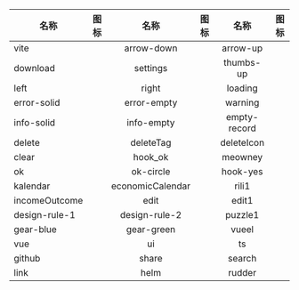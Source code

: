 <script setup>
import VlIcon from '@/lib/VlIcon.vue';
const iconName='vite'
</script>

名称 | 图标 | 名称 | 图标 | 名称 | 图标 |
---- |:----:|:----:|:----:|:----:|:----:|
vite|<VlIcon iconName="vite" :scale="1"></VlIcon>|arrow-down|<VlIcon iconName="arrow-down" :scale="1"></VlIcon>|arrow-up|<VlIcon iconName="arrow-up" :scale="1"></VlIcon>|
download|<VlIcon iconName="download" :scale="1"></VlIcon>|settings|<VlIcon iconName="settings" :scale="1"></VlIcon>|thumbs-up|<VlIcon iconName="thumbs-up" :scale="1"></VlIcon>|
left|<VlIcon iconName="left" :scale="1"></VlIcon>|right|<VlIcon iconName="right" :scale="1"></VlIcon>|loading|<VlIcon iconName="loading" :scale="1"></VlIcon>|
error-solid|<VlIcon iconName="error-solid" :scale="1"></VlIcon>|error-empty|<VlIcon iconName="error-empty" :scale="1"></VlIcon>|warning|<VlIcon iconName="warning" :scale="1"></VlIcon>|
info-solid|<VlIcon iconName="info-solid" :scale="1"></VlIcon>|info-empty|<VlIcon iconName="info-empty" :scale="1"></VlIcon>|empty-record|<VlIcon iconName="empty-record" :scale="1"></VlIcon>|
delete|<VlIcon iconName="delete" :scale="1"></VlIcon>|deleteTag|<VlIcon iconName="deleteTag" :scale="1"></VlIcon>|deleteIcon|<VlIcon iconName="deleteIcon" :scale="1"></VlIcon>|
clear|<VlIcon iconName="clear" :scale="1"></VlIcon>|hook_ok|<VlIcon iconName="hook_ok" :scale="1"></VlIcon>|meowney|<VlIcon iconName="meowney" :scale="1"></VlIcon>|
ok|<VlIcon iconName="ok" :scale="1"></VlIcon>|ok-circle|<VlIcon iconName="ok-circle" :scale="1"></VlIcon>|hook-yes|<VlIcon iconName="hook-yes" :scale="1"></VlIcon>|
kalendar|<VlIcon iconName="kalendar" :scale="1"></VlIcon>|economicCalendar|<VlIcon iconName="economicCalendar" :scale="1"></VlIcon>|rili1|<VlIcon iconName="rili1" :scale="1"></VlIcon>|
incomeOutcome|<VlIcon iconName="incomeOutcome" :scale="1"></VlIcon>|edit|<VlIcon iconName="edit" :scale="1"></VlIcon>|edit1|<VlIcon iconName="edit1" :scale="1"></VlIcon>|
design-rule-1|<VlIcon iconName="design-rule-1" :scale="1"></VlIcon>|design-rule-2|<VlIcon iconName="design-rule-2" :scale="1"></VlIcon>|puzzle1|<VlIcon iconName="puzzle1" :scale="1"></VlIcon>|
gear-blue|<VlIcon iconName="gear-blue" :scale="1"></VlIcon>|gear-green|<VlIcon iconName="gear-green" :scale="1"></VlIcon>|vueel|<VlIcon iconName="vueel" :scale="1"></VlIcon>|
vue|<VlIcon iconName="vue" :scale="1"></VlIcon>|ui|<VlIcon iconName="ui" :scale="1"></VlIcon>|ts|<VlIcon iconName="ts" :scale="1"></VlIcon>|
github|<VlIcon iconName="github" :scale="1"></VlIcon>|share|<VlIcon iconName="share" :scale="1"></VlIcon>|search|<VlIcon iconName="search" :scale="1"></VlIcon>|
link|<VlIcon iconName="link" :scale="1"></VlIcon>|helm|<VlIcon iconName="helm" :scale="1"></VlIcon>|rudder|<VlIcon iconName="rudder" :scale="1"></VlIcon>|
